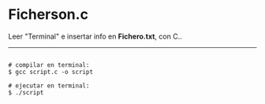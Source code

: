 # Ficherson.c
Leer "Terminal" e insertar info en **Fichero.txt**, con C..
<hr>

```

# compilar en terminal: 
$ gcc script.c -o script

# ejecutar en terminal:
$ ./script

```
